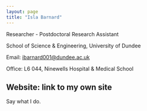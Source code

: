 ```yaml
---
layout: page
title: "Isla Barnard"
---
```


Researcher - Postdoctoral Research Assistant

School of Science & Engineering, University of Dundee

Email: ibarnard001@dundee.ac.uk

Office: L6 044, Ninewells Hospital & Medical School

Website: link to my own site
---

Say what I do.
